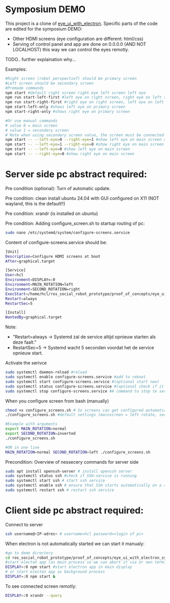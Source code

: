 # Symposium DEMO

This project is a clone of [eye_ui_with_electron](../eye_ui_with_electron/).
Specific parts of the code are edited for the symposium DEMO:
- Other HDMI screens (eye configuration are different: html/css)
- Serving of control panel and app are done on 0.0.0.0 (AND NOT LOCALHOST) this way we can control the eyes remotly. 

TODO.. further explaination why...

Examples:
```bash
#Right screen (robot perspectief) should be primary screen
#Left screen should be secondary screen
#Premade commands
npm start #default right screen right eye left screen left eye
npm run start-left-first #left eye on right screen, right eye on left screen
npm run start-right-first #right eye on right screen, left eye on left screen
npm start-left-only #shows left eye on primary screen
npm start-right-only #shows right eye on primary screen

#Or use manual commands
# value 0 = main screen 
# value 1 = secondary screen
# Note when using secondary screen value, the screen must be connected or else the app will close!
npm start -- --left-eye=0 --right-eye=1 #show left eye on main screen and right eye on secondary
npm start -- --left-eye=1 --right-eye=0 #show right eye on main screen and right eye on secondary
npm start -- --left-eye=0 #show left eye on main screen
npm start -- --right-eye=0 #show right eye on main screen

```

# Server side pc abstract required:
Pre condition (optional): Turn of automatic update.

Pre condition: clean install ubuntu 24.04 with GUI configured on X11 (NOT wayland, this is the default!!)

Pre condition: xrandr (is installed on ubuntu)

Pre condition: Adding configure_screen.sh to startup routing of pc:
```bash
sudo nano /etc/systemd/system/configure-screens.service
```

Content of configure-screens.service should be:
```bash
[Unit]
Description=Configure HDMI screens at boot
After=graphical.target

[Service]
User=hcl
Environment=DISPLAY=:0
Environment=MAIN_ROTATION=left
Environment=SECOND_ROTATION=right
ExecStart=/home/hcl/ros_social_robot_prototype/proof_of_concepts/eye_ui_with_electron_symposium_demo/configure_screens.sh
Restart=always
RestartSec=5

[Install]
WantedBy=graphical.target
```
Note: 
- "Restart=always → Systemd zal de service altijd opnieuw starten als deze faalt." 
- RestartSec=5 → Systemd wacht 5 seconden voordat het de service opnieuw start.


Activate the serivce
```bash
sudo systemctl daemon-reload #reload
sudo systemctl enable configure-screens.service #add to reboot
sudo systemctl start configure-screens.service #(optional start now)
sudo systemctl status configure-screens.service #(optional check if it is running)
sudo systemctl stop configure-screens.service #A command to stop te service if we want to manually change screen rotation

```

When you configure screen from bash (manually) 

```bash
chmod +x configure_screens.sh # So screens can get configured automatically
./configure_screens.sh #default settings (mainscreen = left rotate, secondary screen = right rotate)

#Example with arguments
export MAIN_ROTATION=normal
export SECOND_ROTATION=inverted
./configure_screens.sh

#OR in one line
MAIN_ROTATION=normal SECOND_ROTATION=left ./configure_screens.sh

```

Precondition: Overview of nessecery commands for server side
```bash
sudo apt install openssh-server # install openssh server
sudo systemctl status ssh #check if SSH-service is running
sudo systemctl start ssh # start ssh service
sudo systemctl enable ssh # ensure that SSH starts automatically on a reboot
sudo systemctl restart ssh # restart ssh service
```

# Client side pc abstract required:

Connect to server
```bash
ssh username@<IP-adres> # username=hcl password=<login of pc>

```

When electron is not automatically started we can start it manualy:
```bash
#go to demo directory
cd ros_social_robot_prototype/proof_of_concepts/eye_ui_with_electron_symposium_demo/
#start electon app (as main process so we can abort it via or own terminal)
DISPLAY=:0 npm start #start electron app in main display
# or start electon app as background process
DISPLAY=:0 npm start &
```

To see connected screen remotly:
```bash
DISPLAY=:0 xrandr --query
```